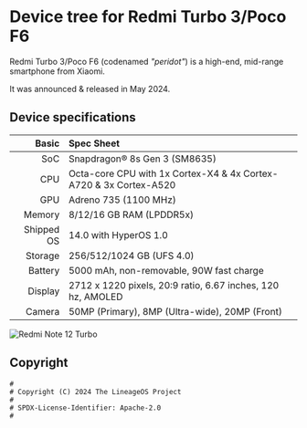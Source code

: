 # Device tree for Redmi Turbo 3/Poco F6

Redmi Turbo 3/Poco F6 (codenamed _"peridot"_) is a high-end, mid-range smartphone from Xiaomi.

It was announced & released in May 2024.

## Device specifications

|      Basic | Spec Sheet                                                        |
| ---------: | :---------------------------------------------------------------- |
|        SoC | Snapdragon® 8s Gen 3 (SM8635)                                     |
|        CPU | Octa-core CPU with 1x Cortex-X4 & 4x Cortex-A720 & 3x Cortex-A520 |
|        GPU | Adreno 735 (1100 MHz)                                             |
|     Memory | 8/12/16 GB RAM (LPDDR5x)                                          |
| Shipped OS | 14.0 with HyperOS 1.0                                             |
|    Storage | 256/512/1024 GB (UFS 4.0)                                         |
|    Battery | 5000 mAh, non-removable, 90W fast charge                          |
|    Display | 2712 x 1220 pixels, 20:9 ratio, 6.67 inches, 120 hz, AMOLED       |
|     Camera | 50MP (Primary), 8MP (Ultra-wide), 20MP (Front)                    |

![Redmi Note 12 Turbo](https://i02.appmifile.com/755_operator_sg/07/05/2024/6533de660f0c9a493e343af0dc4285be.png)

## Copyright

```
#
# Copyright (C) 2024 The LineageOS Project
#
# SPDX-License-Identifier: Apache-2.0
#

